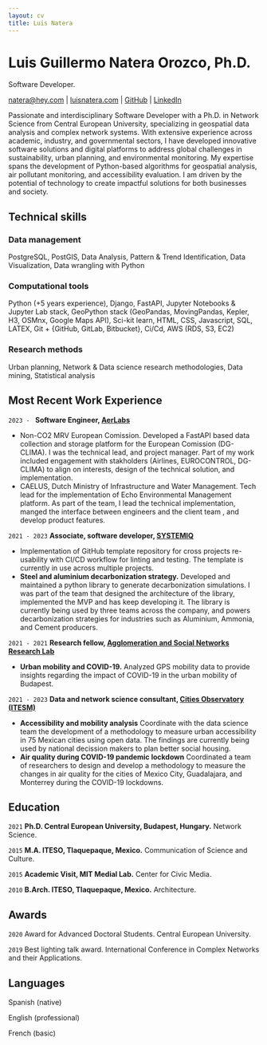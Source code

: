 ```yaml
---
layout: cv
title: Luis Natera
---
```

# Luis Guillermo Natera Orozco, Ph.D.
Software Developer.

<div id="webaddress">
<a href="mailto:natera@hey.com">natera@hey.com</a>
| <a href="https://luisnatera.com">luisnatera.com</a>
| <a href="https://github.com/nateraluis">GitHub</a>
| <a href="https://linkedin.com/in/natera">LinkedIn</a>
</div>


Passionate and interdisciplinary Software Developer with a Ph.D. in Network Science from Central European University, specializing in geospatial data analysis and complex network systems. With extensive experience across academic, industry, and governmental sectors, I have developed innovative software solutions and digital platforms to address global challenges in sustainability, urban planning, and environmental monitoring. My expertise spans the development of Python-based algorithms for geospatial analysis, air pollutant monitoring, and accessibility evaluation. I am driven by the potential of technology to create impactful solutions for both businesses and society.

## Technical skills

### Data management

PostgreSQL, PostGIS, Data Analysis, Pattern & Trend Identification, Data Visualization, Data wrangling with Python


### Computational tools

Python (+5 years experience), Django, FastAPI, Jupyter Notebooks & Jupyter Lab stack, GeoPython stack (GeoPandas, MovingPandas, Kepler, H3, OSMnx, Google Maps API), Sci-kit learn, HTML, CSS, Javascript, SQL, LATEX, Git + {GitHub, GitLab, Bitbucket}, Ci/Cd, AWS (RDS, S3, EC2)

### Research methods

Urban planning, Network & Data science research methodologies, Data mining, Statistical analysis


## Most Recent Work Experience

`2023 - `
__Software Engineer, [AerLabs](https://www.aerlabs.com)__

- Non-CO2 MRV European Comission. Developed a FastAPI based data collection and storage platform for the European Comission (DG-CLIMA). I was the technical lead, and project manager. Part of my work included engagement with stakholders (Airlines, EUROCONTROL, DG-CLIMA) to align on interests, design of the technical solution, and implementation.
- CAELUS, Dutch Ministry of Infrastructure and Water Management. Tech lead for the implementation of Echo Environmental Management platform. As part of the team, I lead the technical implementation, manged the interface between engineers and the client team , and develop product features. 

`2021 - 2023`
__Associate, software developer, [SYSTEMIQ](https://www.systemiq.earth)__

- Implementation of GitHub template repository for cross projects re-usability with CI/CD workflow for linting and testing. The template is currently in use across multiple projects.
- **Steel and aluminium decarbonization strategy.** Developed and maintained a python library to generate decarbonization simulations. I was part of the team that designed the architecture of the library, implemented the MVP and has keep developing it. The library is currently being used by three teams across the company, and powers decarbonization strategies for industries such as Aluminium, Ammonia, and Cement producers.

`2021 - 2021`
__Research fellow, [Agglomeration and Social Networks Research Lab](https://anet.krtk.mta.hu/)__

- **Urban mobility and COVID-19.** Analyzed GPS mobility data to provide insights regarding the impact of COVID-19 in the urban mobility of Budapest.

`2021 - 2023`
__Data and network science consultant, [Cities Observatory (ITESM)](https://observatoriodeciudades.mx/)__

- **Accessibility and mobility analysis** Coordinate with the data science team the development of a methodology to measure urban accessibility in 75 Mexican cities using open data. The findings are currently being used by national decission makers to plan better social housing.
- **Air quality during COVID-19 pandemic lockdown** Coordinated a team of researchers to design and develop a methodology to measure the changes in air quality for the cities of Mexico City, Guadalajara, and Monterrey during the COVID-19 lockdowns.

## Education

`2021`
__Ph.D. Central European University, Budapest, Hungary.__ Network Science.

`2015`
__M.A. ITESO, Tlaquepaque, Mexico.__ Communication of Science and Culture.

`2015`
__Academic Visit, MIT Medial Lab.__ Center for Civic Media.

`2010`
__B.Arch. ITESO, Tlaquepaque, Mexico.__ Architecture.

## Awards

`2020`
Award for Advanced Doctoral Students. Central European University.

`2019`
Best lighting talk award. International Conference in Complex Networks and their Applications.

## Languages

Spanish (native)

English (professional)

French (basic)



<!-- ### Footer Last updated: October 2024 -->



